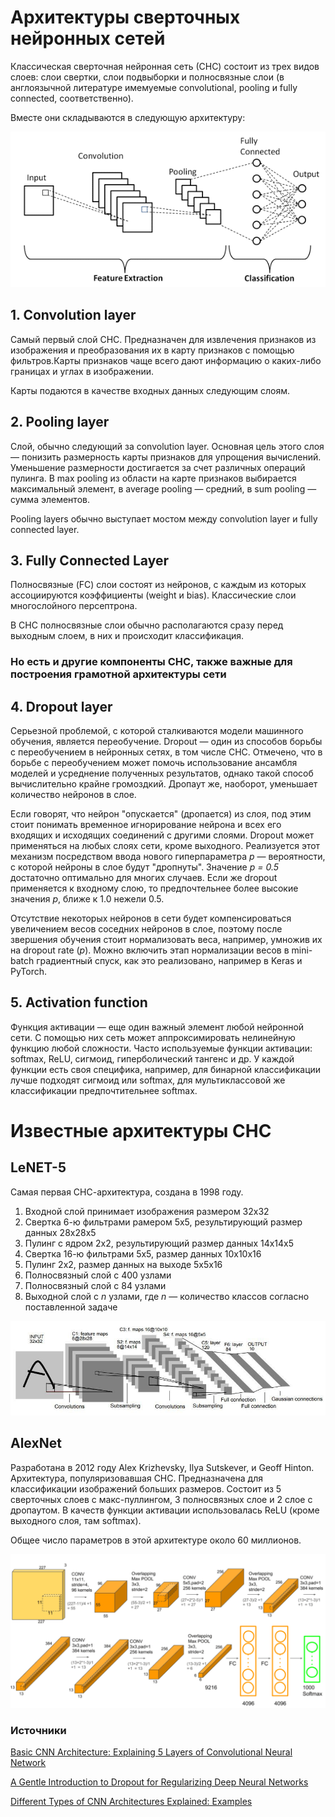# Архитектуры сверточных нейронных сетей

Классическая сверточная нейронная сеть (СНС) состоит из трех видов слоев: слои свертки, слои подвыборки и полносвязные слои (в англоязычной литературе имемуемые convolutional, pooling и fully connected, соответственно).

Вместе они складываются в следующую архитектуру:

![](../example_pictures/main_cnn_parts.png)

## 1. Convolution layer

Самый первый слой СНС. Предназначен для извлечения признаков из изображения и преобразования их в карту признаков с помощью фильтров.Карты признаков чаще всего дают информацию о каких-либо границах и углах в изображении. 

Карты подаются в качестве входных данных следующим слоям. 

## 2. Pooling layer

Слой, обычно следующий за convolution layer. Основная цель этого слоя — понизить размерность карты признаков для упрощения вычислений. 
Уменьшение размерности достигается за счет различных операций пулинга. В max pooling из области на карте признаков выбирается максимальный элемент, в average pooling — средний, в sum pooling — сумма элементов.  

Pooling layers обычно выступает мостом между convolution layer и fully connected layer. 

## 3. Fully Connected Layer

Полносвязные (FC) слои состоят из нейронов, с каждым из которых ассоциируются коэффициенты (weight и bias). Классические слои многослойного персептрона.

В СНС полносвязные слои обычно располагаются сразу перед выходным слоем, в них и происходит классификация.

### Но есть и другие компоненты СНС, также важные для построения грамотной архитектуры сети

## 4. Dropout layer

Серьезной проблемой, с которой сталкиваются модели машинного обучения, является переобучение. Dropout — один из способов борьбы с переобучением в нейронных сетях, в том числе СНС. Отмечено, что в борьбе с переобучением может помочь использование ансамбля моделей и усреднение полученных результатов, однако такой способ вычислительно крайне громоздкий. Дропаут же, наоборот, уменьшает количество нейронов в слое.

Если говорят, что нейрон "опускается" (дропается) из слоя, под этим стоит понимать временное игнорирование нейрона и всех его входящих и исходящих соединений с другими слоями. 
Dropout может применяться на любых слоях сети, кроме выходного. 
Реализуется этот механизм посредством ввода нового гиперпараметра *p* — вероятности, с которой нейроны в слое будут "дропнуты". Значение *p = 0.5* достаточно оптимально для многих случаев. Если же dropout применяется к входному слою, то предпочтельнее более высокие значения *p*, ближе к 1.0 нежели 0.5.

Отсутствие некоторых нейронов в сети будет компенсироваться увеличением весов соседних нейронов в слое, поэтому после звершения обучения стоит нормализовать веса, например, умножив их на dropout rate (*p*). Можно включить этап нормализации весов в mini-batch градиентный спуск, как это реализовано, например в Keras и PyTorch.

## 5. Activation function

Функция активации — еще один важный элемент любой нейронной сети. С помощью них сеть может аппроксимировать нелинейную функцию любой сложности. Часто используемые функции активации: softmax, ReLU, сигмоид, гиперболический тангенс и др. У каждой функции есть своя специфика, например, для бинарной классификации лучше подходят сигмоид или softmax, для мультиклассовой же классификации предпочтительнее softmax.

# Известные архитектуры СНС

## LeNET-5

Самая первая СНС-архитектура, создана в 1998 году.

1) Входной слой принимает изображения размером 32х32
2) Свертка 6-ю фильтрами рамером 5х5, результирующий размер данных 28х28х5
3) Пулинг с ядром 2х2, результирующий размер данных 14х14х5
4) Свертка 16-ю фильтрами 5х5, размер данных 10х10х16
5) Пулинг 2х2, размер данных на выходе 5х5х16
6) Полносвязный слой с 400 узлами
7) Полносвязный слой с 84 узлами
8) Выходной слой с *n* узлами, где *n* — количество классов согласно поставленной задаче

![](../example_pictures/LeNET-5.jpg)

## AlexNet

Разработана в 2012 году Alex Krizhevsky, Ilya Sutskever, и Geoff Hinton. Архитектура, популяризовавшая СНС. Предназначена для классификации изображений больших размеров. Состоит из 5 сверточных слоев с макс-пуллингом, 3 полносвязных слое и 2 слое с дропаутом. В качеств функции активации использовалась ReLU (кроме выходного слоя, там softmax). 

Общее число параметров в этой архитектуре около 60 миллионов. 

![](../example_pictures/AlexNet.png)

### Источники

[Basic CNN Architecture: Explaining 5 Layers of Convolutional Neural Network](https://www.upgrad.com/blog/basic-cnn-architecture/)

[A Gentle Introduction to Dropout for Regularizing Deep Neural Networks](https://machinelearningmastery.com/dropout-for-regularizing-deep-neural-networks/)

[Different Types of CNN Architectures Explained: Examples](https://vitalflux.com/different-types-of-cnn-architectures-explained-examples/)

